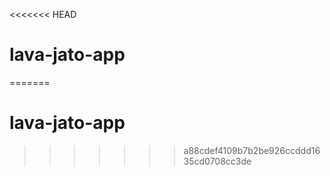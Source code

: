 <<<<<<< HEAD
# lava-jato-app
=======
# lava-jato-app
>>>>>>> a88cdef4109b7b2be926ccddd1635cd0708cc3de
